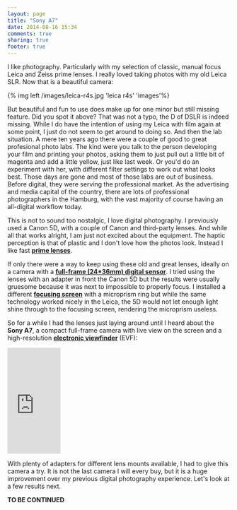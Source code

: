 ```yaml
---
layout: page
title: "Sony A7"
date: 2014-08-16 15:34
comments: true
sharing: true
footer: true
---
```

I like photography. Particularly with my selection of classic, manual focus Leica and Zeiss prime lenses. I really loved taking photos with my old Leica SLR. Now that is a beautiful camera:

{% img left /images/leica-r4s.jpg 'leica r4s' 'images'%}

But beautiful and fun to use does make up for one minor but still missing feature. Did you spot it above? That was not a typo, the D of DSLR is indeed missing. While I do have the intention of using my Leica with film again at some point, I just do not seem to get around to doing so. And then the lab situation. A mere ten years ago there were a couple of good to great profesional photo labs. The kind were you talk to the person developing your film and printing your photos, asking them to just pull out a little bit of magenta and add a little yellow, just like last week. Or you'd do an experiment with her, with different filter settings to work out what looks best. Those days are gone and most of those labs are out of business. Before digital, they were serving the professional market. As the advertising and media capital of the country, there are lots of professional photographers in the Hamburg, with the vast majority of course having an all-digital workflow today.

This is not to sound too nostalgic, I love digital photography. I previously used a Canon 5D, with a couple of Canon and third-party lenses. And while all that works alright, I am just not excited about the equipment. The haptic perception is that of plastic and I don't love how the photos look. Instead I like fast **[prime lenses](http://en.wikipedia.org/wiki/Prime_lens)**.

If only there were a way to keep using these old and great lenses, ideally on a camera with a **[full-frame (24*36mm) digital sensor](http://digital-photography-school.com/full-frame-sensor-vs-crop-sensor-which-is-right-for-you/)**. I tried using the lenses with an adapter in front the Canon 5D but the results were usually gruesome because it was next to impossible to properly focus. I installed a different **[focusing screen](http://en.wikipedia.org/wiki/Focusing_screen)** with a microprism ring but while the same technology worked nicely in the Leica, the 5D would not let enough light shine through to the focusing screen, rendering the microprism useless.

So for a while I had the lenses just laying around until I heard about the **Sony A7**, a compact full-frame camera with live view on the screen and a high-resolution **[electronic viewfinder](http://en.wikipedia.org/wiki/Electronic_viewfinder)** (EVF):

<iframe style="width:120px;height:240px;" marginwidth="0" marginheight="0" scrolling="no" frameborder="0" src="http://r.matthiasnehlsen.com/sony-a7/iframe">
</iframe>

With plenty of adapters for different lens mounts available, I had to give this camera a try. It is not the last camera I will every buy, but it is a huge improvement over my previous digital photography experience. Let's look at a few results next.

**TO BE CONTINUED**